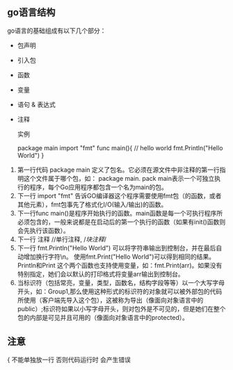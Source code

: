 ## go语言结构 ##
 go语言的基础组成有以下几个部分：

- 包声明
- 引入包
- 函数
- 变量
- 语句 & 表达式
- 注释

  实例

    package main 
	import "fmt"
	func main(){
		// hello world
		fmt.Println("Hello World")
	}


1. 第一行代码 package main 定义了包名。它必须在源文件中非注释的第一行指明这个文件属于哪个包，如： package main. pack main表示一个可独立执行的程序，每个Go应用程序都包含一个名为main的包。
2. 下一行 import "fmt" 告诉GO编译器这个程序需要使用fmt包（的函数，或者其他元素），fmt包事先了格式化I/O(输入/输出)的函数。
3. 下一行func main()是程序开始执行的函数。main函数是每一个可执行程序所必须包含的，一般来说都是在启动后的第一个执行的函数（如果有init()函数则会先执行该函数）。
4. 下一行  注释 //单行注释, /*块注释*/
5. 下一行 fmt.Println("Hello World") 可以将字符串输出到控制台，并在最后自动增加换行字符\n。 使用fmt.Print("Hello World")可以得到相同的结果。 Println和Print 这个两个函数也支持使用变量，如：fmt.Print(arr)。如果没有特别指定，她们会以默认的打印格式将变量arr输出到控制台。
6. 当标识符（包括常亮，变量，类型，函数名，结构字段等等）以一个大写字母开头，如：Group1,那么使用这种形式的标识符的对象就可以被外部包的代码所使用（客户端先导入这个包），这被称为导出（像面向对象语言中的public）;标识符如果以小写字母开头，则对包外是不可见的，但是她们在整个包的内部是可见并且可用的（像面向对象语言中的protected）。

## 注意 ##

 { 不能单独放一行 否则代码运行时 会产生错误
